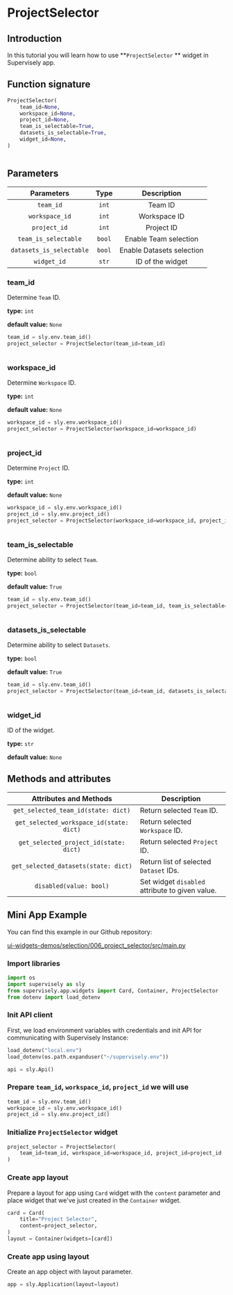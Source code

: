 # ProjectSelector

## Introduction

In this tutorial you will learn how to use **`ProjectSelector` ** widget in Supervisely app.

## Function signature

```python
ProjectSelector(
    team_id=None,
    workspace_id=None,
    project_id=None,
    team_is_selectable=True,
    datasets_is_selectable=True,
    widget_id=None,
)
```

<figure><img src="https://user-images.githubusercontent.com/120389559/221404961-9a9bc6a8-feae-4295-b0a2-5d70c295341e.gif" alt=""><figcaption></figcaption></figure>

## Parameters

|        Parameters        |  Type  |        Description        |
| :----------------------: | :----: | :-----------------------: |
|         `team_id`        |  `int` |          Team ID          |
|      `workspace_id`      |  `int` |        Workspace ID       |
|       `project_id`       |  `int` |         Project ID        |
|   `team_is_selectable`   | `bool` |   Enable Team selection   |
| `datasets_is_selectable` | `bool` | Enable Datasets selection |
|        `widget_id`       |  `str` |      ID of the widget     |

### team\_id

Determine `Team` ID.

**type:** `int`

**default value:** `None`

```python
team_id = sly.env.team_id()
project_selector = ProjectSelector(team_id=team_id)
```

<figure><img src="https://user-images.githubusercontent.com/120389559/221402069-74b16fff-0774-49fc-a793-9096c94243d9.gif" alt=""><figcaption></figcaption></figure>

### workspace\_id

Determine `Workspace` ID.

**type:** `int`

**default value:** `None`

```python
workspace_id = sly.env.workspace_id()
project_selector = ProjectSelector(workspace_id=workspace_id)
```

<figure><img src="https://user-images.githubusercontent.com/120389559/221405175-40fd0a4c-0239-4a9d-abb1-7aa07d5bc0a4.png" alt=""><figcaption></figcaption></figure>

### project\_id

Determine `Project` ID.

**type:** `int`

**default value:** `None`

```python
workspace_id = sly.env.workspace_id()
project_id = sly.env.project_id()
project_selector = ProjectSelector(workspace_id=workspace_id, project_id=project_id)
```

<figure><img src="https://user-images.githubusercontent.com/120389559/221405281-80300e90-db52-4879-935b-d4cb1ba04d7c.png" alt=""><figcaption></figcaption></figure>

### team\_is\_selectable

Determine ability to select `Team`.

**type:** `bool`

**default value:** `True`

```python
team_id = sly.env.team_id()
project_selector = ProjectSelector(team_id=team_id, team_is_selectable=False)
```

<figure><img src="https://user-images.githubusercontent.com/120389559/221405405-8cefe66c-1526-4289-936d-637314b39cec.png" alt=""><figcaption></figcaption></figure>

### datasets\_is\_selectable

Determine ability to select `Datasets`.

**type:** `bool`

**default value:** `True`

```python
team_id = sly.env.team_id()
project_selector = ProjectSelector(team_id=team_id, datasets_is_selectable=False)
```

<figure><img src="https://user-images.githubusercontent.com/120389559/221405467-d014d7c8-0dc9-4eeb-81e0-dd646e98bd5f.png" alt=""><figcaption></figcaption></figure>

### widget\_id

ID of the widget.

**type:** `str`

**default value:** `None`

## Methods and attributes

|          Attributes and Methods          | Description                                     |
| :--------------------------------------: | ----------------------------------------------- |
|    `get_selected_team_id(state: dict)`   | Return selected `Team` ID.                      |
| `get_selected_workspace_id(state: dict)` | Return selected `Workspace` ID.                 |
|  `get_selected_project_id(state: dict)`  | Return selected `Project` ID.                   |
|   `get_selected_datasets(state: dict)`   | Return list of selected `Dataset` IDs.          |
|          `disabled(value: bool)`         | Set widget `disabled` attribute to given value. |

## Mini App Example

You can find this example in our Github repository:

[ui-widgets-demos/selection/006\_project\_selector/src/main.py](https://github.com/supervisely-ecosystem/ui-widgets-demos/blob/master/selection/006\_project\_selector/src/main.py)

### Import libraries

```python
import os
import supervisely as sly
from supervisely.app.widgets import Card, Container, ProjectSelector
from dotenv import load_dotenv
```

### Init API client

First, we load environment variables with credentials and init API for communicating with Supervisely Instance:

```python
load_dotenv("local.env")
load_dotenv(os.path.expanduser("~/supervisely.env"))

api = sly.Api()
```

### Prepare `team_id`, `workspace_id`, `project_id` we will use

```python
team_id = sly.env.team_id()
workspace_id = sly.env.workspace_id()
project_id = sly.env.project_id()
```

### Initialize `ProjectSelector` widget

```python
project_selector = ProjectSelector(
    team_id=team_id, workspace_id=workspace_id, project_id=project_id
)
```

### Create app layout

Prepare a layout for app using `Card` widget with the `content` parameter and place widget that we've just created in the `Container` widget.

```python
card = Card(
    title="Project Selector",
    content=project_selector,
)
layout = Container(widgets=[card])
```

### Create app using layout

Create an app object with layout parameter.

```python
app = sly.Application(layout=layout)
```

<figure><img src="https://user-images.githubusercontent.com/120389559/221405858-cf9abe31-118b-4e67-a424-d8f5e012bf5f.gif" alt=""><figcaption></figcaption></figure>
